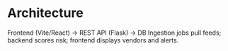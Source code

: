 # Architecture
Frontend (Vite/React) → REST API (Flask) → DB
Ingestion jobs pull feeds; backend scores risk; frontend displays vendors and alerts.
